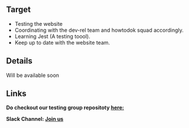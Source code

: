 ## Target

- Testing the website
- Coordinating with the dev-rel team and howtodok squad accordingly.
- Learning Jest (A testing toool).
- Keep up to date with the website team.

## Details

Will be available soon

## Links

**Do checkout our testing group repositoty [here:](https://github.com/dokc/dokc.github.io)**

**Slack Channel: [Join us](https://dokcommunity.slack.com/archives/C036XTLQ3L2)**